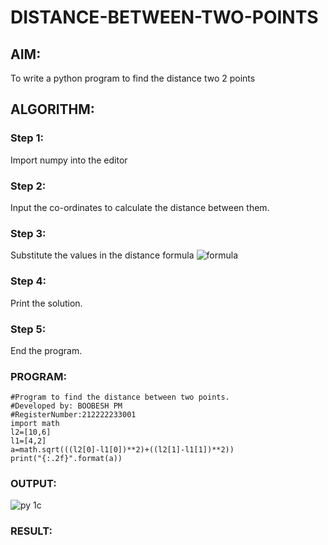 # DISTANCE-BETWEEN-TWO-POINTS

## AIM:
To write a python program to find the distance two 2 points
## ALGORITHM:
### Step 1:
Import numpy into the editor 
### Step 2:
Input the co-ordinates to calculate the distance between them.
### Step 3: 
Substitute the values in the distance formula  ![formula](/formula.JPG)
### Step 4: 
Print the solution.
### Step 5: 
End the program.
### PROGRAM:
```
#Program to find the distance between two points.
#Developed by: BOOBESH PM
#RegisterNumber:212222233001
import math 
l2=[10,6]
l1=[4,2]
a=math.sqrt(((l2[0]-l1[0])**2)+((l2[1]-l1[1])**2))
print("{:.2f}".format(a))
```
### OUTPUT:
![py 1c](https://github.com/Boobeshkrishna/DISTANCE-BETWEEN-TWO-POINTS/assets/141472052/71efcbcc-d027-424a-943b-b662498901f0)


### RESULT:
